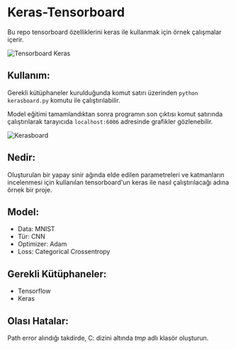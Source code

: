 # Keras-Tensorboard

Bu repo tensorboard özelliklerini keras ile kullanmak için örnek çalışmalar içerir.

![Tensorboard Keras](https://media.giphy.com/media/1pA8T9iMWWnOg7Kuej/giphy.gif)

## Kullanım:
Gerekli kütüphaneler kurulduğunda komut satırı üzerinden `python kerasboard.py` komutu ile çalıştırılabilir.

Model eğitimi tamamlandıktan sonra programın son çıktısı komut satırında çalıştırılarak tarayıcıda `localhost:6006` adresinde grafikler gözlenebilir.

![Kerasboard](https://media.giphy.com/media/7zxZ8mOddFwZvTZJoa/giphy.gif)

## Nedir:
Oluşturulan bir yapay sinir ağında elde edilen parametreleri ve katmanların incelenmesi için kullanılan tensorboard'un keras ile nasıl çalıştırılacağı adına örnek bir proje.

## Model:
* Data: MNIST
* Tür: CNN
* Optimizer: Adam
* Loss: Categorical Crossentropy

## Gerekli Kütüphaneler:
* Tensorflow
* Keras

## Olası Hatalar:
Path error alındığı takdirde, C: dizini altında *tmp* adlı klasör oluşturun.
